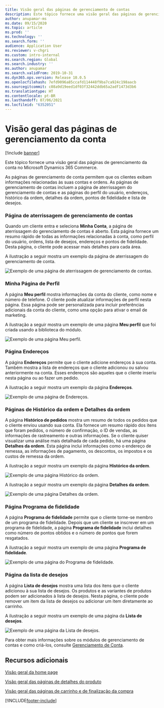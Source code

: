 ```yaml
---
title: Visão geral das páginas de gerenciamento de contas
description: Este tópico fornece uma visão geral das páginas de gerenciamento da conta no Microsoft Dynamics 365 Commerce.
author: anupamar-ms
ms.date: 09/15/2020
ms.topic: article
ms.prod: ''
ms.technology: ''
ms.search.form: ''
audience: Application User
ms.reviewer: v-chgri
ms.custom: intro-internal
ms.search.region: Global
ms.search.industry: ''
ms.author: anupamar
ms.search.validFrom: 2019-10-31
ms.dyn365.ops.version: Release 10.0.5
ms.openlocfilehash: 7efd9096a85ccafd114448f9ba7ca924c198aacb
ms.sourcegitcommit: c08a9d19eed1df03f32442ddb65a2adf1473d3b6
ms.translationtype: HT
ms.contentlocale: pt-BR
ms.lasthandoff: 07/06/2021
ms.locfileid: "6352051"
---
```

# <a name="account-management-pages-overview"></a>Visão geral das páginas de gerenciamento da conta

[!include [banner](includes/banner.md)]

Este tópico fornece uma visão geral das páginas de gerenciamento da conta no Microsoft Dynamics 365 Commerce.

As páginas de gerenciamento de conta permitem que os clientes exibam informações relacionadas às suas contas e ordens. As páginas de gerenciamento de contas incluem a página de aterrissagem do gerenciamento de contas e as páginas do perfil do usuário, endereços, histórico da ordem, detalhes da ordem, pontos de fidelidade e lista de desejos.

### <a name="account-management-landing-page"></a>Página de aterrissagem de gerenciamento de contas

Quando um cliente entra e seleciona **Minha Conta**, a página de aterrissagem do gerenciamento de contas é aberto. Esta página fornece um resumo rápido de todas as informações relacionadas à conta, como perfil do usuário, ordens, lista de desejos, endereços e pontos de fidelidade. Desta página, o cliente pode acessar mais detalhes para cada área.

A ilustração a seguir mostra um exemplo da página de aterrissagem do gerenciamento de conta.

![Exemplo de uma página de aterrissagem de gerenciamento de contas.](./media/Account-Management.PNG)

### <a name="my-profile-page"></a>Minha Página de Perfil

A página **Meu perfil** mostra informações da conta do cliente, como nome e número de telefone. O cliente pode atualizar informações de perfil nesta página. Essa página pode ser personalizada para incluir preferências adicionais da conta do cliente, como uma opção para ativar o email de marketing.

A ilustração a seguir mostra um exemplo de uma página **Meu perfil** que foi criada usando a biblioteca do módulo.

![Exemplo de uma página Meu perfil.](./media/Account-Management-MyProfile.PNG)

### <a name="addresses-page"></a>Página Endereços

A página **Endereços** permite que o cliente adicione endereços à sua conta. Também mostra a lista de endereços que o cliente adicionou ou salvou anteriormente na conta. Esses endereços são aqueles que o cliente inseriu nesta página ou ao fazer um pedido.

A ilustração a seguir mostra um exemplo da página **Endereços**.

![Exemplo de uma página de Endereços.](./media/Account-Management-Address.png)

### <a name="order-history-and-order-details-pages"></a>Páginas de Histórico da ordem e Detalhes da ordem

A página **Histórico de pedidos** mostra um resumo de todos os pedidos que o cliente enviou usando sua conta. Ela fornece um resumo rápido dos itens que foram pedidos, o número de confirmação, o ID de vendas, as informações de rastreamento e outras informações. Se o cliente quiser visualizar uma análise mais detalhada de cada pedido, há uma página **Detalhes da ordem**. Esta página inclui informações como o endereço de remessa, as informações de pagamento, os descontos, os impostos e os custos de remessa da ordem.

A ilustração a seguir mostra um exemplo da página **Histórico da ordem**.

![Exemplo de uma página Histórico da ordem.](./media/Account-Management-OrderHistory.PNG)

A ilustração a seguir mostra um exemplo da página **Detalhes da ordem**.

![Exemplo de uma página Detalhes da ordem.](./media/Account-Management-OrderDetails.PNG)

### <a name="loyalty-program-page"></a>Página Programa de fidelidade

A página **Programa de fidelidade** permite que o cliente torne-se membro de um programa de fidelidade. Depois que um cliente se inscrever em um programa de fidelidade, a página **Programa de fidelidade** inclui detalhes como número de pontos obtidos e o número de pontos que forem resgatados.

A ilustração a seguir mostra um exemplo de uma página **Programa de fidelidade**.

![Exemplo de uma página do Programa de fidelidade.](./media/Account-Management-Loyalty.PNG)

### <a name="wishlist-page"></a>Página da lista de desejos

A página **Lista de desejos** mostra uma lista dos itens que o cliente adicionou à sua lista de desejos. Os produtos e as variantes de produtos podem ser adicionados à lista de desejos. Nesta página, o cliente pode remover um item da lista de desejos ou adicionar um item diretamente ao carrinho.

A ilustração a seguir mostra um exemplo de uma página da **Lista de desejos**.

![Exemplo de uma página da Lista de desejos.](./media/Account-Management-Wishlist.PNG)

Para obter mais informações sobre os módulos de gerenciamento de contas e como criá-los, consulte [Gerenciamento de Conta](account-management.md).

## <a name="additional-resources"></a>Recursos adicionais

[Visão geral da home page](quick-tour-home-page.md)

[Visão geral das páginas de detalhes do produto](quick-tour-pdp.md)

[Visão geral das páginas de carrinho e de finalização da compra](quick-tour-cart-checkout.md)



[!INCLUDE[footer-include](../includes/footer-banner.md)]
